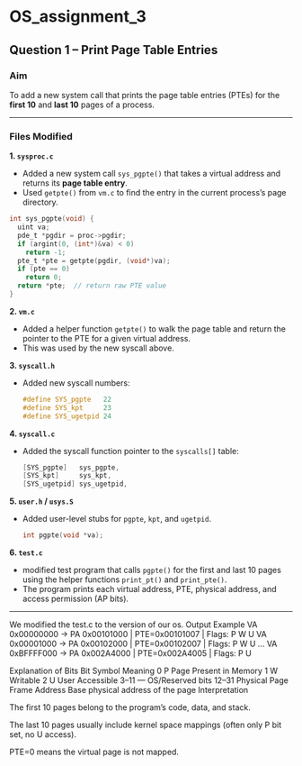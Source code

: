 # OS_assignment_3

##  Question 1 – Print Page Table Entries

###  Aim

To add a new system call that prints the page table entries (PTEs) for the **first 10** and **last 10** pages of a process.

---

###  Files Modified

**1. `sysproc.c`**

* Added a new system call `sys_pgpte()` that takes a virtual address and returns its **page table entry**.
* Used `getpte()` from `vm.c` to find the entry in the current process’s page directory.

```c
int sys_pgpte(void) {
  uint va;
  pde_t *pgdir = proc->pgdir;
  if (argint(0, (int*)&va) < 0)
    return -1;
  pte_t *pte = getpte(pgdir, (void*)va);
  if (pte == 0)
    return 0;
  return *pte;  // return raw PTE value
}
```

**2. `vm.c`**

* Added a helper function `getpte()` to walk the page table and return the pointer to the PTE for a given virtual address.
* This was used by the new syscall above.

**3. `syscall.h`**

* Added new syscall numbers:

  ```c
  #define SYS_pgpte   22
  #define SYS_kpt     23
  #define SYS_ugetpid 24
  ```

**4. `syscall.c`**

* Added the syscall function pointer to the `syscalls[]` table:

  ```c
  [SYS_pgpte]   sys_pgpte,
  [SYS_kpt]     sys_kpt,
  [SYS_ugetpid] sys_ugetpid,
  ```

**5. `user.h` / `usys.S`**

* Added user-level stubs for `pgpte`, `kpt`, and `ugetpid`.

  ```c
  int pgpte(void *va);
  ```

**6. `test.c`**

* modified test program that calls `pgpte()` for the first and last 10 pages using the helper functions `print_pt()` and `print_pte()`.
* The program prints each virtual address, PTE, physical address, and access permission (AP bits).

---

We modified the test.c to the version of our os.
Output Example
VA 0x00000000 -> PA 0x00101000 | PTE=0x00101007 | Flags: P W U
VA 0x00001000 -> PA 0x00102000 | PTE=0x00102007 | Flags: P W U
...
VA 0xBFFFF000 -> PA 0x002A4000 | PTE=0x002A4005 | Flags: P U

Explanation of Bits
Bit	Symbol	Meaning
0	P	Page Present in Memory
1	W	Writable
2	U	User Accessible
3–11	—	OS/Reserved bits
12–31	Physical Page Frame Address	Base physical address of the page
Interpretation

The first 10 pages belong to the program’s code, data, and stack.

The last 10 pages usually include kernel space mappings (often only P bit set, no U access).

PTE=0 means the virtual page is not mapped.

